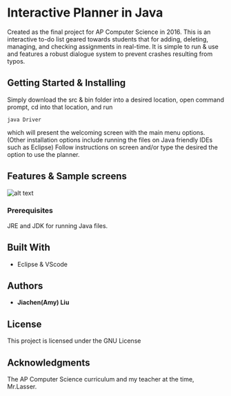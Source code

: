 # Interactive Planner in Java

Created as the final project for AP Computer Science in 2016. 
This is an interactive to-do list geared towards students that for adding, deleting, managing, and checking assignments in real-time. It is simple to run & use and features a robust dialogue system to prevent crashes resulting from typos. 

## Getting Started & Installing
Simply download the src & bin folder into a desired location, open command prompt, cd into that location, and run 
```
java Driver
```
which will present the welcoming screen with the main menu options. (Other installation options include running the files on Java friendly IDEs such as Eclipse)
Follow instructions on screen and/or type the desired the option to use the planner.

## Features & Sample screens
![alt text](https://raw.githubusercontent.com/coffeeologist/interactive-planner-in-java/blob/master/sample%20images/main_menu.JPG)

### Prerequisites

JRE and JDK for running Java files.

## Built With

* Eclipse & VScode


## Authors

* **Jiachen(Amy) Liu**

## License

This project is licensed under the GNU License

## Acknowledgments
The AP Computer Science curriculum and my teacher at the time, Mr.Lasser.
